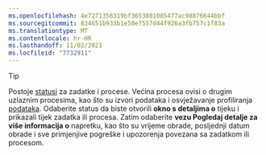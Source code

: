 ```yaml
---
ms.openlocfilehash: 4e7271356319bf3653801085477ac98876644bbf
ms.sourcegitcommit: 834651b933b1e50e7557d44f926a3fb757c1f83a
ms.translationtype: MT
ms.contentlocale: hr-HR
ms.lasthandoff: 11/02/2021
ms.locfileid: "7732911"
---
```

> [!TIP] 
> Postoje [statusi](../audience-insights/system.md#status-definitions) za zadatke i procese. Većina procesa ovisi o drugim uzlaznim procesima, kao što su izvori podataka i osvježavanje profiliranja [podataka](../audience-insights/system.md#refresh-processes). Odaberite status da biste otvorili **okno s detaljima o** tijeku i prikazali tijek zadatka ili procesa. Zatim odaberite **vezu Pogledaj detalje za više informacija o** napretku, kao što su vrijeme obrade, posljednji datum obrade i sve primjenjive pogreške i upozorenja povezana sa zadatkom ili procesom.
